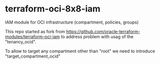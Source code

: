 # terraform-oci-8x8-iam

IAM module for OCI infrastructure (compartment, policies, groups)

This repo started as fork from https://github.com/oracle-terraform-modules/terraform-oci-iam
to address problem with usag of the "tenancy_ocid".

To allow to target any compartment other than "root" we need to introduce "target_compartment_ocid"
